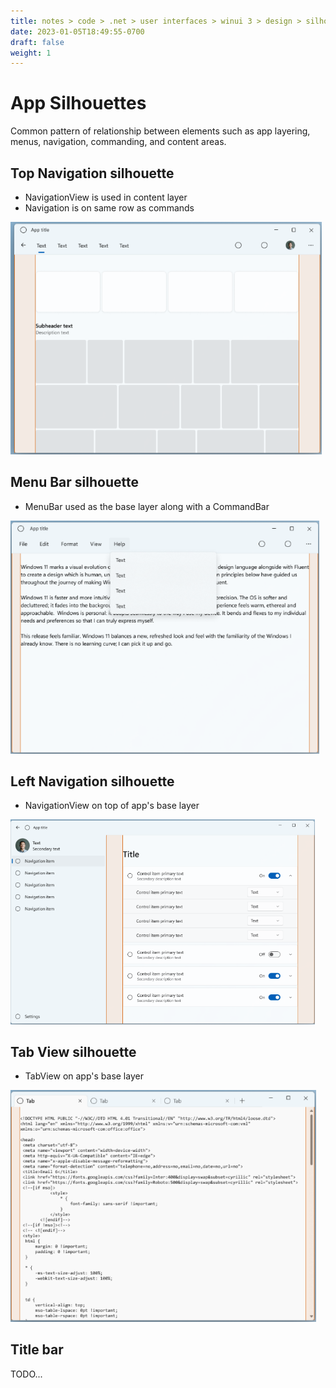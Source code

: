 ```yaml
---
title: notes > code > .net > user interfaces > winui 3 > design > silhouettes
date: 2023-01-05T18:49:55-0700
draft: false
weight: 1
---
```

# App Silhouettes
Common pattern of relationship between elements such as app layering, menus, navigation, commanding, and content areas.

## Top Navigation silhouette
- NavigationView is used in content layer
- Navigation is on same row as commands  
<img src="DESIGN_Silhouettes-image1.png" style="width:5.18333in;height:3.875in" />  

## Menu Bar silhouette
- MenuBar used as the base layer along with a CommandBar  
<img src="DESIGN_Silhouettes-image2.png" style="width:5.14167in;height:3.88333in" />  

## Left Navigation silhouette
- NavigationView on top of app's base layer  
<img src="DESIGN_Silhouettes-image3.png" style="width:5.075in;height:3.40833in" />  

## Tab View silhouette
- TabView on app's base layer  
<img src="DESIGN_Silhouettes-image4.png" style="width:5.09167in;height:3.85833in" />  

## Title bar
TODO...
